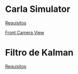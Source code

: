 # Carla Simulator
[Requisitos](https://github.com/deivis6x7/Kalman/blob/main/requisitos_Carla.txt)

[Front Camera View](https://youtu.be/bKNhIdQ-KbM)
# Filtro de Kalman
[Requisitos](https://github.com/deivis6x7/Kalman/blob/main/requisitos_Kalman.txt)
